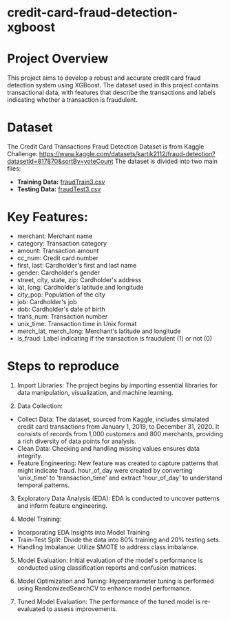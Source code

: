 # credit-card-fraud-detection-xgboost

# Project Overview
This project aims to develop a robust and accurate credit card fraud detection system using XGBoost. The dataset used in this project contains transactional data, with features that describe the transactions and labels indicating whether a transaction is fraudulent. 

# Dataset
The Credit Card Transactions Fraud Detection Dataset is from Kaggle Challenge: https://www.kaggle.com/datasets/kartik2112/fraud-detection?datasetId=817870&sortBy=voteCount
The dataset is divided into two main files:
- **Training Data:** [fraudTrain3.csv](https://drive.google.com/file/d/1fr54Agfvjh_Y2urDL7UhnQ1QMGFrYdig/view?usp=sharing)
- **Testing Data:** [fraudTest3.csv](https://drive.google.com/file/d/1U8VDFneDtaFhN8IrMD_ukC9Ferp0IfDa/view?usp=sharing)


# Key Features:
- merchant: Merchant name
- category: Transaction category
- amount: Transaction amount
- cc_num: Credit card number
- first, last: Cardholder's first and last name
- gender: Cardholder's gender
- street, city, state, zip: Cardholder's address
- lat, long: Cardholder's latitude and longitude
- city_pop: Population of the city
- job: Cardholder's job
- dob: Cardholder's date of birth
- trans_num: Transaction number
- unix_time: Transaction time in Unix format
- merch_lat, merch_long: Merchant's latitude and longitude
- is_fraud: Label indicating if the transaction is fraudulent (1) or not (0)

# Steps to reproduce
1. Import Libraries: The project begins by importing essential libraries for data manipulation, visualization, and machine learning.

2. Data Collection:
- Collect Data: The dataset, sourced from Kaggle, includes simulated credit card transactions from January 1, 2019, to December 31, 2020. It consists of records from 1,000 customers and 800 merchants, providing a rich diversity of data points for analysis.
- Clean Data: Checking and handling missing values ensures data integrity.
- Feature Engineering: New feature was created to capture patterns that might indicate fraud. hour_of_day were created by converting 'unix_time' to 'transaction_time' and extract 'hour_of_day' to understand temporal patterns.

3. Exploratory Data Analysis (EDA): EDA is conducted to uncover patterns and inform feature engineering.

4. Model Training:
- Incorporating EDA Insights into Model Training
- Train-Test Split: Divide the data into 80% training and 20% testing sets. 
- Handling Imbalance: Utilize SMOTE to address class imbalance.

5. Model Evaluation: Initial evaluation of the model's performance is conducted using classification reports and confusion matrices.

6. Model Optimization and Tuning: Hyperparameter tuning is performed using RandomizedSearchCV to enhance model performance.

7. Tuned Model Evaluation: The performance of the tuned model is re-evaluated to assess improvements.
